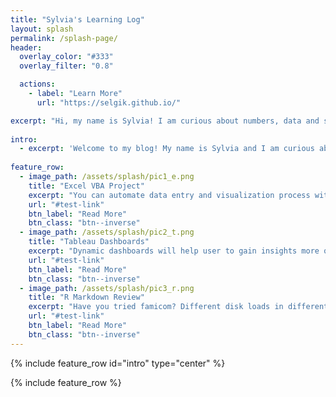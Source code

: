 ```yaml
---
title: "Sylvia's Learning Log"
layout: splash
permalink: /splash-page/
header:
  overlay_color: "#333"
  overlay_filter: "0.8"

  actions:
    - label: "Learn More"
      url: "https://selgik.github.io/"

excerpt: "Hi, my name is Sylvia! I am curious about numbers, data and stories behind them. Check out my latest data analytic projects below!"
      
intro: 
  - excerpt: 'Welcome to my blog! My name is Sylvia and I am curious about numbers, data and stories behind them. Check out my latest data analytic projects below!'
  
feature_row:
  - image_path: /assets/splash/pic1_e.png
    title: "Excel VBA Project"
    excerpt: "You can automate data entry and visualization process with Excel VBA"
    url: "#test-link"
    btn_label: "Read More"
    btn_class: "btn--inverse"
  - image_path: /assets/splash/pic2_t.png
    title: "Tableau Dashboards"
    excerpt: "Dynamic dashboards will help user to gain insights more quickly"
    url: "#test-link"
    btn_label: "Read More"
    btn_class: "btn--inverse"
  - image_path: /assets/splash/pic3_r.png
    title: "R Markdown Review"
    excerpt: "Have you tried famicom? Different disk loads in different games. Same with R"
    url: "#test-link"
    btn_label: "Read More"
    btn_class: "btn--inverse"
---
```


<!--- 
 header:
  overlay_color: "#000"
  overlay_filter: "0.5"
  overlay_image: /assets/splash/da.jpg
--->

<!--- Below is needed to add intro --->
{% include feature_row id="intro" type="center" %}

<!--- Below is needed to add row division --->
{% include feature_row %}
